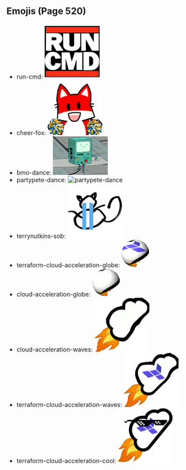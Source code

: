 
## Emojis (Page 520)

* run-cmd: ![run-cmd](output/run-cmd.png)
* cheer-fox: ![cheer-fox](output/cheer-fox.gif)
* bmo-dance: ![bmo-dance](output/bmo-dance.gif)
* partypete-dance: ![partypete-dance](output/partypete-dance)
* terrynutkins-sob: ![terrynutkins-sob](output/terrynutkins-sob.png)
* terraform-cloud-acceleration-globe: ![terraform-cloud-acceleration-globe](output/terraform-cloud-acceleration-globe.gif)
* cloud-acceleration-globe: ![cloud-acceleration-globe](output/cloud-acceleration-globe.gif)
* cloud-acceleration-waves: ![cloud-acceleration-waves](output/cloud-acceleration-waves.gif)
* terraform-cloud-acceleration-waves: ![terraform-cloud-acceleration-waves](output/terraform-cloud-acceleration-waves.gif)
* terraform-cloud-acceleration-cool: ![terraform-cloud-acceleration-cool](output/terraform-cloud-acceleration-cool.png)
